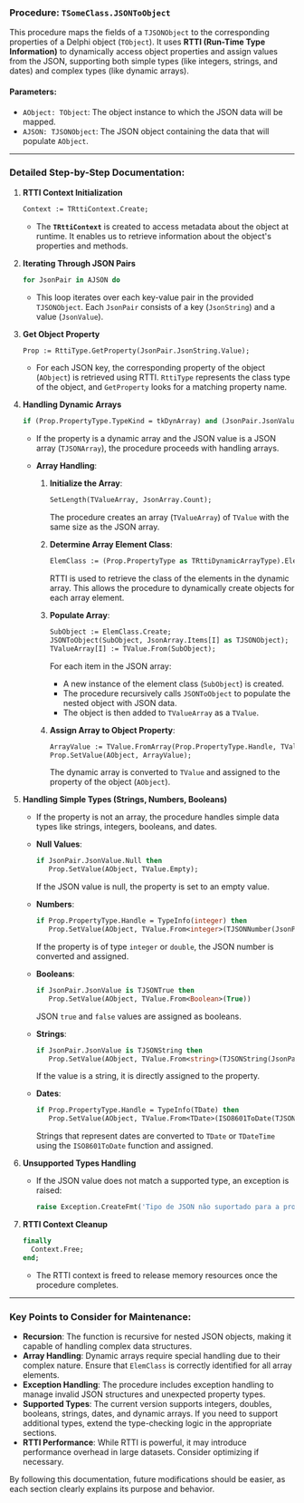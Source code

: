 ### Procedure: `TSomeClass.JSONToObject`

This procedure maps the fields of a `TJSONObject` to the corresponding properties of a Delphi object (`TObject`). It uses **RTTI (Run-Time Type Information)** to dynamically access object properties and assign values from the JSON, supporting both simple types (like integers, strings, and dates) and complex types (like dynamic arrays).

#### Parameters:
- `AObject: TObject`: The object instance to which the JSON data will be mapped.
- `AJSON: TJSONObject`: The JSON object containing the data that will populate `AObject`.

---

### Detailed Step-by-Step Documentation:

1. **RTTI Context Initialization**
   ```pascal
   Context := TRttiContext.Create;
   ```
   - The **`TRttiContext`** is created to access metadata about the object at runtime. It enables us to retrieve information about the object's properties and methods.

2. **Iterating Through JSON Pairs**
   ```pascal
   for JsonPair in AJSON do
   ```
   - This loop iterates over each key-value pair in the provided `TJSONObject`. Each `JsonPair` consists of a key (`JsonString`) and a value (`JsonValue`).

3. **Get Object Property**
   ```pascal
   Prop := RttiType.GetProperty(JsonPair.JsonString.Value);
   ```
   - For each JSON key, the corresponding property of the object (`AObject`) is retrieved using RTTI. `RttiType` represents the class type of the object, and `GetProperty` looks for a matching property name.

4. **Handling Dynamic Arrays**
   ```pascal
   if (Prop.PropertyType.TypeKind = tkDynArray) and (JsonPair.JsonValue is TJSONArray) then
   ```
   - If the property is a dynamic array and the JSON value is a JSON array (`TJSONArray`), the procedure proceeds with handling arrays.

   - **Array Handling**:
     1. **Initialize the Array**:
        ```pascal
        SetLength(TValueArray, JsonArray.Count);
        ```
        The procedure creates an array (`TValueArray`) of `TValue` with the same size as the JSON array.

     2. **Determine Array Element Class**:
        ```pascal
        ElemClass := (Prop.PropertyType as TRttiDynamicArrayType).ElementType.AsInstance.MetaclassType;
        ```
        RTTI is used to retrieve the class of the elements in the dynamic array. This allows the procedure to dynamically create objects for each array element.

     3. **Populate Array**:
        ```pascal
        SubObject := ElemClass.Create;
        JSONToObject(SubObject, JsonArray.Items[I] as TJSONObject);
        TValueArray[I] := TValue.From(SubObject);
        ```
        For each item in the JSON array:
        - A new instance of the element class (`SubObject`) is created.
        - The procedure recursively calls `JSONToObject` to populate the nested object with JSON data.
        - The object is then added to `TValueArray` as a `TValue`.

     4. **Assign Array to Object Property**:
        ```pascal
        ArrayValue := TValue.FromArray(Prop.PropertyType.Handle, TValueArray);
        Prop.SetValue(AObject, ArrayValue);
        ```
        The dynamic array is converted to `TValue` and assigned to the property of the object (`AObject`).

5. **Handling Simple Types (Strings, Numbers, Booleans)**
   - If the property is not an array, the procedure handles simple data types like strings, integers, booleans, and dates.

   - **Null Values**:
     ```pascal
     if JsonPair.JsonValue.Null then
        Prop.SetValue(AObject, TValue.Empty);
     ```
     If the JSON value is null, the property is set to an empty value.

   - **Numbers**:
     ```pascal
     if Prop.PropertyType.Handle = TypeInfo(integer) then
        Prop.SetValue(AObject, TValue.From<integer>(TJSONNumber(JsonPair.JsonValue).AsInt))
     ```
     If the property is of type `integer` or `double`, the JSON number is converted and assigned.

   - **Booleans**:
     ```pascal
     if JsonPair.JsonValue is TJSONTrue then
        Prop.SetValue(AObject, TValue.From<Boolean>(True))
     ```
     JSON `true` and `false` values are assigned as booleans.

   - **Strings**:
     ```pascal
     if JsonPair.JsonValue is TJSONString then
        Prop.SetValue(AObject, TValue.From<string>(TJSONString(JsonPair.JsonValue).Value))
     ```
     If the value is a string, it is directly assigned to the property.

   - **Dates**:
     ```pascal
     if Prop.PropertyType.Handle = TypeInfo(TDate) then
        Prop.SetValue(AObject, TValue.From<TDate>(ISO8601ToDate(TJSONString(JsonPair.JsonValue).Value, False)))
     ```
     Strings that represent dates are converted to `TDate` or `TDateTime` using the `ISO8601ToDate` function and assigned.

6. **Unsupported Types Handling**
   - If the JSON value does not match a supported type, an exception is raised:
     ```pascal
     raise Exception.CreateFmt('Tipo de JSON não suportado para a propriedade "%s".', [Prop.Name]);
     ```

7. **RTTI Context Cleanup**
   ```pascal
   finally
     Context.Free;
   end;
   ```
   - The RTTI context is freed to release memory resources once the procedure completes.

---

### Key Points to Consider for Maintenance:
- **Recursion**: The function is recursive for nested JSON objects, making it capable of handling complex data structures.
- **Array Handling**: Dynamic arrays require special handling due to their complex nature. Ensure that `ElemClass` is correctly identified for all array elements.
- **Exception Handling**: The procedure includes exception handling to manage invalid JSON structures and unexpected property types.
- **Supported Types**: The current version supports integers, doubles, booleans, strings, dates, and dynamic arrays. If you need to support additional types, extend the type-checking logic in the appropriate sections.
- **RTTI Performance**: While RTTI is powerful, it may introduce performance overhead in large datasets. Consider optimizing if necessary.

By following this documentation, future modifications should be easier, as each section clearly explains its purpose and behavior.